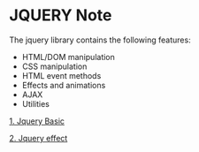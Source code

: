 # JQUERY Note

The jquery library contains the following features:

- HTML/DOM manipulation
- CSS manipulation
- HTML event methods
- Effects and animations
- AJAX
- Utilities

[1. Jquery Basic](./Jquery_basic)

[2. Jquery effect](./Jquery_effect)